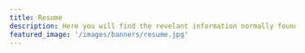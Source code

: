 ```yaml
---
title: Resume
description: Here you will find the revelant information normally found in a resume or Curriculum Vitae.
featured_image: '/images/banners/resume.jpg'
---
```

